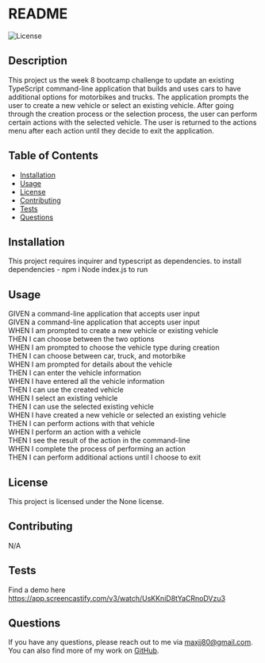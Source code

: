 
# README

![License](https://img.shields.io/badge/license-None-green)

## Description
This project us the week 8 bootcamp challenge to update an existing TypeScript command-line application that builds and uses cars to have additional options for motorbikes and trucks. The application prompts the user to create a new vehicle or select an existing vehicle. After going through the creation process or the selection process, the user can perform certain actions with the selected vehicle. The user is returned to the actions menu after each action until they decide to exit the application.

## Table of Contents
- [Installation](#installation)
- [Usage](#usage)
- [License](#license)
- [Contributing](#contributing)
- [Tests](#tests)
- [Questions](#questions)

## Installation
This project requires inquirer and typescript as dependencies.
to install dependencies - npm i
Node index.js to run

## Usage
GIVEN a command-line application that accepts user input  
GIVEN a command-line application that accepts user input  
WHEN I am prompted to create a new vehicle or existing vehicle  
THEN I can choose between the two options  
WHEN I am prompted to choose the vehicle type during creation  
THEN I can choose between car, truck, and motorbike  
WHEN I am prompted for details about the vehicle  
THEN I can enter the vehicle information  
WHEN I have entered all the vehicle information  
THEN I can use the created vehicle  
WHEN I select an existing vehicle  
THEN I can use the selected existing vehicle  
WHEN I have created a new vehicle or selected an existing vehicle  
THEN I can perform actions with that vehicle  
WHEN I perform an action with a vehicle  
THEN I see the result of the action in the command-line  
WHEN I complete the process of performing an action  
THEN I can perform additional actions until I choose to exit  

## License
This project is licensed under the None license.

## Contributing
N/A

## Tests
Find a demo here https://app.screencastify.com/v3/watch/UsKKniD8tYaCRnoDVzu3

## Questions
If you have any questions, please reach out to me via <a href="mailto:maxjj80@gmail.com">maxjj80@gmail.com</a>.  
You can also find more of my work on <a href="https://github.com/Robbie1080">GitHub</a>.
